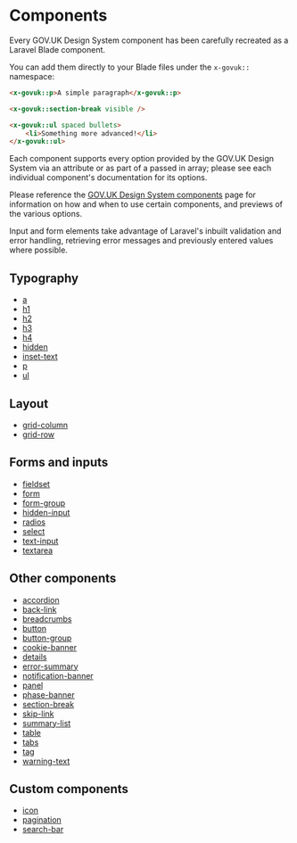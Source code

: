 # Components

Every GOV.UK Design System component has been carefully recreated as a Laravel Blade component.

You can add them directly to your Blade files under the `x-govuk::` namespace:

```html
<x-govuk::p>A simple paragraph</x-govuk::p>

<x-govuk::section-break visible />

<x-govuk::ul spaced bullets>
    <li>Something more advanced!</li>
</x-govuk::ul>
```

Each component supports every option provided by the GOV.UK Design System via an attribute or as part of a passed in array; please see each individual component's documentation for its options.

Please reference the [GOV.UK Design System components](https://design-system.service.gov.uk/components/) page for information on how and when to use certain components, and previews of the various options.

Input and form elements take advantage of Laravel's inbuilt validation and error handling, retrieving error messages and previously entered values where possible. 

## Typography
* [a](components/a.md)
* [h1](components/h1.md)
* [h2](components/h2.md)
* [h3](components/h3.md)
* [h4](components/h4.md)
* [hidden](components/hidden.md)
* [inset-text](components/inset-text.md)
* [p](components/p.md)
* [ul](components/ul.md)

## Layout
* [grid-column](components/grid-column.md)
* [grid-row](components/grid-row.md)

## Forms and inputs

* [fieldset](components/fieldset.md)
* [form](components/form.md)
* [form-group](components/form-group.md)
* [hidden-input](components/hidden-input.md)
* [radios](components/radios.md)
* [select](components/select.md)
* [text-input](components/text-input.md)
* [textarea](components/textarea.md)

## Other components

* [accordion](components/accordion.md)
* [back-link](components/back-link.md)
* [breadcrumbs](components/breadcrumbs.md)
* [button](components/button.md)
* [button-group](components/button-group.md)
* [cookie-banner](components/cookie-banner.md)
* [details](components/details.md)
* [error-summary](components/error-summary.md)
* [notification-banner](components/notification-banner.md)
* [panel](components/panel.md)
* [phase-banner](components/phase-banner.md)
* [section-break](components/section-break.md)
* [skip-link](components/skip-link.md)
* [summary-list](components/summary-list.md)
* [table](components/table.md)
* [tabs](components/tabs.md)
* [tag](components/tag.md)
* [warning-text](components/warning-text.md)

## Custom components
* [icon](components/icon.md)
* [pagination](components/pagination.md)
* [search-bar](components/search-bar.md)
